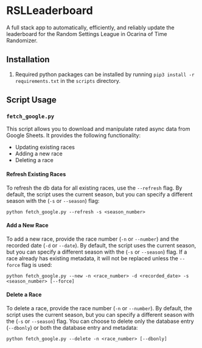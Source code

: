 # RSLLeaderboard

A full stack app to automatically, efficiently, and reliably update the leaderboard for the Random Settings League in Ocarina of Time Randomizer.

## Installation
1. Required python packages can be installed by running `pip3 install -r requirements.txt` in the `scripts` directory.



## Script Usage

### `fetch_google.py`

This script allows you to download and manipulate rated async data from Google Sheets.
It provides the following functionality:

- Updating existing races
- Adding a new race
- Deleting a race

#### Refresh Existing Races

To refresh the db data for all existing races, use the `--refresh` flag.
By default, the script uses the current season, but you can specify a different season with the (`-s` or `--season`) flag:

```python fetch_google.py --refresh -s <season_number>```


#### Add a New Race

To add a new race, provide the race number (`-n` or `--number`) and the recorded date (`-d` or `--date`).
By default, the script uses the current season, but you can specify a different season with the (`-s` or `--season`) flag.
If a race already has existing metadata, it will not be replaced unless the `--force` flag is used:

```python fetch_google.py --new -n <race_number> -d <recorded_date> -s <season_number> [--force]```


#### Delete a Race

To delete a race, provide the race number (`-n` or `--number`).
By default, the script uses the current season, but you can specify a different season with the (`-s` or `--season`) flag.
You can choose to delete only the database entry (`--dbonly`) or both the database entry and metadata:

```python fetch_google.py --delete -n <race_number> [--dbonly]```